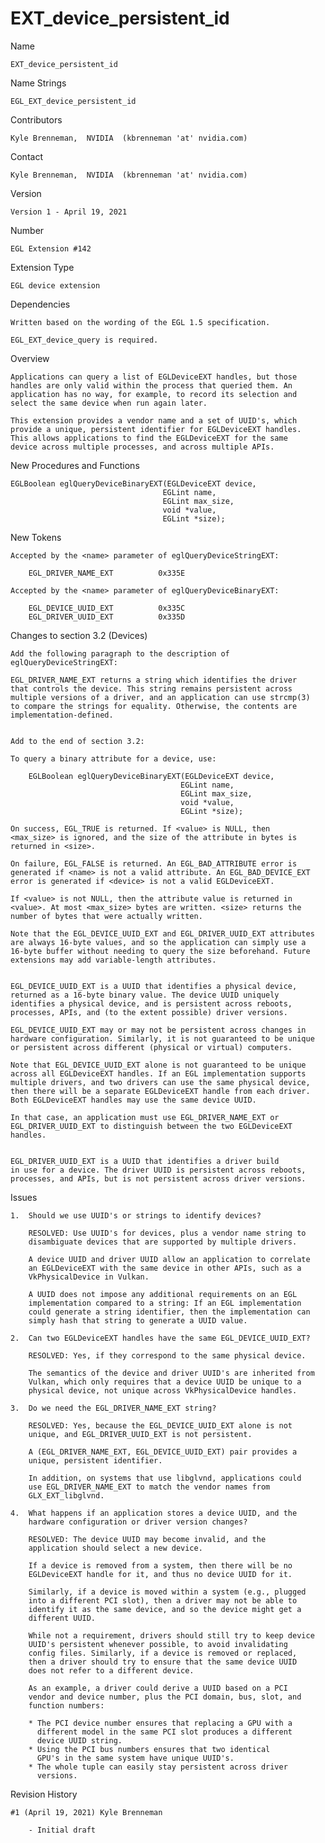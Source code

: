 # EXT_device_persistent_id

Name

    EXT_device_persistent_id

Name Strings

    EGL_EXT_device_persistent_id

Contributors

    Kyle Brenneman,  NVIDIA  (kbrenneman 'at' nvidia.com)

Contact

    Kyle Brenneman,  NVIDIA  (kbrenneman 'at' nvidia.com)

Version

    Version 1 - April 19, 2021

Number

    EGL Extension #142

Extension Type

    EGL device extension

Dependencies

    Written based on the wording of the EGL 1.5 specification.

    EGL_EXT_device_query is required.

Overview

    Applications can query a list of EGLDeviceEXT handles, but those
    handles are only valid within the process that queried them. An
    application has no way, for example, to record its selection and
    select the same device when run again later.

    This extension provides a vendor name and a set of UUID's, which
    provide a unique, persistent identifier for EGLDeviceEXT handles.
    This allows applications to find the EGLDeviceEXT for the same
    device across multiple processes, and across multiple APIs.

New Procedures and Functions

    EGLBoolean eglQueryDeviceBinaryEXT(EGLDeviceEXT device,
                                      EGLint name,
                                      EGLint max_size,
                                      void *value,
                                      EGLint *size);

New Tokens

    Accepted by the <name> parameter of eglQueryDeviceStringEXT:

        EGL_DRIVER_NAME_EXT          0x335E

    Accepted by the <name> parameter of eglQueryDeviceBinaryEXT:

        EGL_DEVICE_UUID_EXT          0x335C
        EGL_DRIVER_UUID_EXT          0x335D

Changes to section 3.2 (Devices)

    Add the following paragraph to the description of
    eglQueryDeviceStringEXT:

    EGL_DRIVER_NAME_EXT returns a string which identifies the driver
    that controls the device. This string remains persistent across
    multiple versions of a driver, and an application can use strcmp(3)
    to compare the strings for equality. Otherwise, the contents are
    implementation-defined.


    Add to the end of section 3.2:

    To query a binary attribute for a device, use:

        EGLBoolean eglQueryDeviceBinaryEXT(EGLDeviceEXT device,
                                          EGLint name,
                                          EGLint max_size,
                                          void *value,
                                          EGLint *size);

    On success, EGL_TRUE is returned. If <value> is NULL, then
    <max_size> is ignored, and the size of the attribute in bytes is
    returned in <size>.

    On failure, EGL_FALSE is returned. An EGL_BAD_ATTRIBUTE error is
    generated if <name> is not a valid attribute. An EGL_BAD_DEVICE_EXT
    error is generated if <device> is not a valid EGLDeviceEXT.

    If <value> is not NULL, then the attribute value is returned in
    <value>. At most <max_size> bytes are written. <size> returns the
    number of bytes that were actually written.

    Note that the EGL_DEVICE_UUID_EXT and EGL_DRIVER_UUID_EXT attributes
    are always 16-byte values, and so the application can simply use a
    16-byte buffer without needing to query the size beforehand. Future
    extensions may add variable-length attributes.


    EGL_DEVICE_UUID_EXT is a UUID that identifies a physical device,
    returned as a 16-byte binary value. The device UUID uniquely
    identifies a physical device, and is persistent across reboots,
    processes, APIs, and (to the extent possible) driver versions.
    
    EGL_DEVICE_UUID_EXT may or may not be persistent across changes in
    hardware configuration. Similarly, it is not guaranteed to be unique
    or persistent across different (physical or virtual) computers.

    Note that EGL_DEVICE_UUID_EXT alone is not guaranteed to be unique
    across all EGLDeviceEXT handles. If an EGL implementation supports
    multiple drivers, and two drivers can use the same physical device,
    then there will be a separate EGLDeviceEXT handle from each driver.
    Both EGLDeviceEXT handles may use the same device UUID.

    In that case, an application must use EGL_DRIVER_NAME_EXT or
    EGL_DRIVER_UUID_EXT to distinguish between the two EGLDeviceEXT
    handles.


    EGL_DRIVER_UUID_EXT is a UUID that identifies a driver build
    in use for a device. The driver UUID is persistent across reboots,
    processes, and APIs, but is not persistent across driver versions.

Issues

    1.  Should we use UUID's or strings to identify devices?

        RESOLVED: Use UUID's for devices, plus a vendor name string to
        disambiguate devices that are supported by multiple drivers.

        A device UUID and driver UUID allow an application to correlate
        an EGLDeviceEXT with the same device in other APIs, such as a
        VkPhysicalDevice in Vulkan.

        A UUID does not impose any additional requirements on an EGL
        implementation compared to a string: If an EGL implementation
        could generate a string identifier, then the implementation can
        simply hash that string to generate a UUID value.

    2.  Can two EGLDeviceEXT handles have the same EGL_DEVICE_UUID_EXT?

        RESOLVED: Yes, if they correspond to the same physical device.

        The semantics of the device and driver UUID's are inherited from
        Vulkan, which only requires that a device UUID be unique to a
        physical device, not unique across VkPhysicalDevice handles.

    3.  Do we need the EGL_DRIVER_NAME_EXT string?

        RESOLVED: Yes, because the EGL_DEVICE_UUID_EXT alone is not
        unique, and EGL_DRIVER_UUID_EXT is not persistent.

        A (EGL_DRIVER_NAME_EXT, EGL_DEVICE_UUID_EXT) pair provides a
        unique, persistent identifier.

        In addition, on systems that use libglvnd, applications could
        use EGL_DRIVER_NAME_EXT to match the vendor names from
        GLX_EXT_libglvnd.

    4.  What happens if an application stores a device UUID, and the
        hardware configuration or driver version changes?

        RESOLVED: The device UUID may become invalid, and the
        application should select a new device.

        If a device is removed from a system, then there will be no
        EGLDeviceEXT handle for it, and thus no device UUID for it.

        Similarly, if a device is moved within a system (e.g., plugged
        into a different PCI slot), then a driver may not be able to
        identify it as the same device, and so the device might get a
        different UUID.

        While not a requirement, drivers should still try to keep device
        UUID's persistent whenever possible, to avoid invalidating
        config files. Similarly, if a device is removed or replaced,
        then a driver should try to ensure that the same device UUID
        does not refer to a different device.

        As an example, a driver could derive a UUID based on a PCI
        vendor and device number, plus the PCI domain, bus, slot, and
        function numbers:

        * The PCI device number ensures that replacing a GPU with a
          different model in the same PCI slot produces a different
          device UUID string.
        * Using the PCI bus numbers ensures that two identical
          GPU's in the same system have unique UUID's.
        * The whole tuple can easily stay persistent across driver
          versions.

Revision History

    #1 (April 19, 2021) Kyle Brenneman

        - Initial draft
